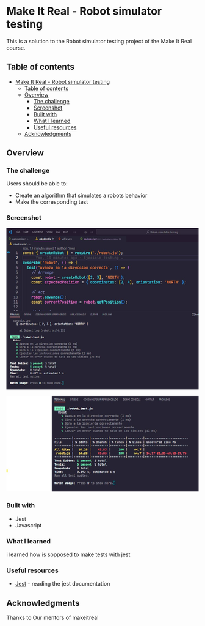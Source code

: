 # Make It Real - Robot simulator testing

This is a solution to the Robot simulator testing project of the Make It Real course.

## Table of contents

- [Make It Real - Robot simulator testing](#make-it-real---robot-simulator-testing)
  - [Table of contents](#table-of-contents)
  - [Overview](#overview)
    - [The challenge](#the-challenge)
    - [Screenshot](#screenshot)
    - [Built with](#built-with)
    - [What I learned](#what-i-learned)
    - [Useful resources](#useful-resources)
  - [Acknowledgments](#acknowledgments)


## Overview

### The challenge

Users should be able to:

- Create an algorithm that simulates a robots behavior
- Make the corresponding test

### Screenshot

![](./screenshot.jpg)

![](./screenshot2.jpg)


### Built with

- Jest
- Javascript

### What I learned
i learned how is sopposed to make tests with jest

### Useful resources

- [Jest](https://jestjs.io/) - reading the jest documentation




## Acknowledgments

Thanks to Our mentors of  makeitreal